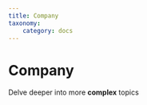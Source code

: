 ```yaml
---
title: Company
taxonomy:
    category: docs
---
```


# Company

Delve deeper into more **complex** topics
